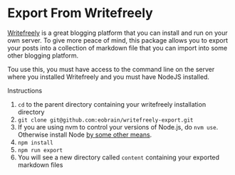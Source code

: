 # Export From Writefreely

[Writefreely][1] is a great blogging platform that you can install and run on your own server. To give more peace of mind, this package allows you to export your posts into a collection of markdown file that you can import into some other blogging platform.

Tou use this, you must have access to the command line on the server where you installed Writefreely and you must have NodeJS installed.

Instructions

1. `cd` to the parent directory containing your writefreely installation directory
2. `git clone git@github.com:eobrain/writefreely-export.git`
4. If you are using nvm to control your versions of Node.js, do `nvm use`. Otherwise install Node [by some other means][2].
5. `npm install`
6. `npm run export`
7. You will see a new directory called `content` containing your exported markdown files


[1]: https://writefreely.org/
[2]: https://nodejs.org/en/download/package-manager
